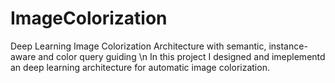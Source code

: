 # ImageColorization
Deep Learning Image Colorization Architecture with semantic, instance-aware and color query guiding
\n In this project I designed and imeplementd an deep learning architecture for automatic image colorization.
